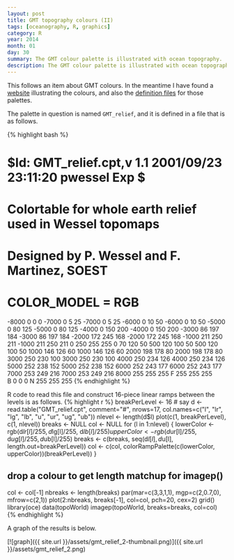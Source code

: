 ```yaml
---
layout: post
title: GMT topography colours (II)
tags: [oceanography, R, graphics]
category: R
year: 2014
month: 01
day: 30
summary: The GMT colour palette is illustrated with ocean topography.
description: The GMT colour palette is illustrated with ocean topography.
---
```


This follows an item about GMT colours.  In the meantime I have found a [website](http://www.geos.ed.ac.uk/it/howto/GMT/CPT/palettes.html) illustrating the colours, and also the [definition files](http://www.beamreach.org/maps/gmt/share/cpt) for those palettes.  

The palette in question is named ``GMT_relief``, and it is defined in a file that is as follows.

{% highlight bash %}
#	$Id: GMT_relief.cpt,v 1.1 2001/09/23 23:11:20 pwessel Exp $
#
# Colortable for whole earth relief used in Wessel topomaps
# Designed by P. Wessel and F. Martinez, SOEST
# COLOR_MODEL = RGB
-8000	0	0	0	-7000	0	5	25
-7000	0	5	25	-6000	0	10	50
-6000	0	10	50	-5000	0	80	125
-5000	0	80	125	-4000	0	150	200
-4000	0	150	200	-3000	86	197	184
-3000	86	197	184	-2000	172	245	168
-2000	172	245	168	-1000	211	250	211
-1000	211	250	211	0	250	255	255
0	70	120	50	500	120	100	50
500	120	100	50	1000	146	126	60
1000	146	126	60	2000	198	178	80
2000	198	178	80	3000	250	230	100
3000	250	230	100	4000	250	234	126
4000	250	234	126	5000	252	238	152
5000	252	238	152	6000	252	243	177
6000	252	243	177	7000	253	249	216
7000	253	249	216	8000	255	255	255
F	255	255	255				
B	0	0	0
N	255	255	255
{% endhighlight %}

R code to read this file and construct 16-piece linear ramps between the levels is as follows.
{% highlight r %}
breakPerLevel <- 16 # say
d <- read.table("GMT_relief.cpt", comment="#", nrows=17,
                col.names=c("l", "lr", "lg", "lb",
                            "u", "ur", "ug", "ub"))
nlevel <- length(d$l)
plot(c(1, breakPerLevel), c(1, nlevel))
breaks <- NULL
col <- NULL
for (l in 1:nlevel) {
    lowerColor <- rgb(d$lr[l]/255, d$lg[l]/255, d$lb[l]/255)
    upperColor <- rgb(d$ur[l]/255, d$ug[l]/255, d$ub[l]/255)
    breaks <- c(breaks, seq(d$l[l], d$u[l], length.out=breakPerLevel))
    col <- c(col, colorRampPalette(c(lowerColor, upperColor))(breakPerLevel))
}
## drop a colour to get length matchup for imagep()
col <- col[-1]
nbreaks <- length(breaks)
par(mar=c(3,3,1,1), mgp=c(2,0.7,0), mfrow=c(2,1))
plot(2:nbreaks, breaks[-1], col=col, pch=20, cex=2)
grid()
library(oce)
data(topoWorld)
imagep(topoWorld, breaks=breaks, col=col)
{% endhighlight %}

A graph of the results is below.

[![graph]({{ site.url }}/assets/gmt_relief_2-thumbnail.png)]({{ site.url }}/assets/gmt_relief_2.png)
